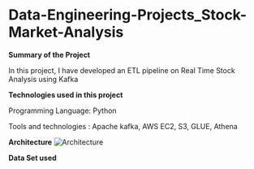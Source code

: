 # Data-Engineering-Projects_Stock-Market-Analysis

**Summary of the Project**

In this project, I have developed an ETL pipeline on Real Time Stock Analysis using Kafka


 **Technologies used in this project**
 
Programming Language: Python

Tools and technologies : Apache kafka, AWS EC2, S3, GLUE, Athena

**Architecture**
![Architecture](https://github.com/user-attachments/assets/f320b259-46f5-4af6-851a-c32d8faf6bb5)


**Data Set used**

